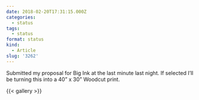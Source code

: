 ```yaml
---
date: 2018-02-20T17:31:15.000Z
categories:
  - status
tags:
  - status
format: status
kind:
  - Article
slug: '3262'
---
```

Submitted my proposal for Big Ink at the last minute last night. If selected I’ll be turning this into a 40” x 30” Woodcut print.

{{< gallery >}}